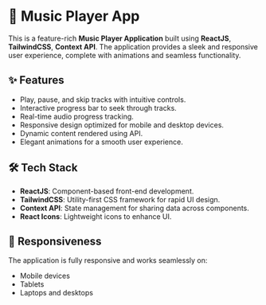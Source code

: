 # 🎵 Music Player App

This is a feature-rich **Music Player Application** built using **ReactJS**, **TailwindCSS**, **Context API**. The application provides a sleek and responsive user experience, complete with animations and seamless functionality.

## ✨ Features
- Play, pause, and skip tracks with intuitive controls.
- Interactive progress bar to seek through tracks.
- Real-time audio progress tracking.
- Responsive design optimized for mobile and desktop devices.
- Dynamic content rendered using API.
- Elegant animations for a smooth user experience.

## 🛠️ Tech Stack
- **ReactJS**: Component-based front-end development.
- **TailwindCSS**: Utility-first CSS framework for rapid UI design.
- **Context API**: State management for sharing data across components.
- **React Icons**: Lightweight icons to enhance UI.

## 📱 Responsiveness
The application is fully responsive and works seamlessly on:
- Mobile devices
- Tablets
- Laptops and desktops
